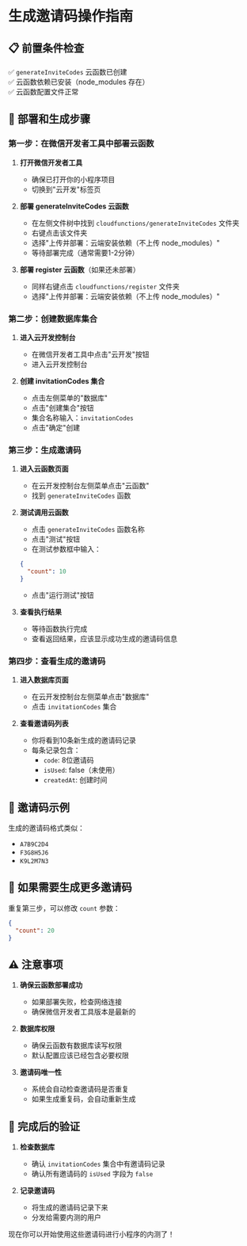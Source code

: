 # 生成邀请码操作指南

## 📋 前置条件检查
✅ `generateInviteCodes` 云函数已创建  
✅ 云函数依赖已安装（node_modules 存在）  
✅ 云函数配置文件正常  

## 🚀 部署和生成步骤

### 第一步：在微信开发者工具中部署云函数

1. **打开微信开发者工具**
   - 确保已打开你的小程序项目
   - 切换到"云开发"标签页

2. **部署 generateInviteCodes 云函数**
   - 在左侧文件树中找到 `cloudfunctions/generateInviteCodes` 文件夹
   - 右键点击该文件夹
   - 选择"上传并部署：云端安装依赖（不上传 node_modules）"
   - 等待部署完成（通常需要1-2分钟）

3. **部署 register 云函数**（如果还未部署）
   - 同样右键点击 `cloudfunctions/register` 文件夹
   - 选择"上传并部署：云端安装依赖（不上传 node_modules）"

### 第二步：创建数据库集合

1. **进入云开发控制台**
   - 在微信开发者工具中点击"云开发"按钮
   - 进入云开发控制台

2. **创建 invitationCodes 集合**
   - 点击左侧菜单的"数据库"
   - 点击"创建集合"按钮
   - 集合名称输入：`invitationCodes`
   - 点击"确定"创建

### 第三步：生成邀请码

1. **进入云函数页面**
   - 在云开发控制台左侧菜单点击"云函数"
   - 找到 `generateInviteCodes` 函数

2. **测试调用云函数**
   - 点击 `generateInviteCodes` 函数名称
   - 点击"测试"按钮
   - 在测试参数框中输入：
   ```json
   {
     "count": 10
   }
   ```
   - 点击"运行测试"按钮

3. **查看执行结果**
   - 等待函数执行完成
   - 查看返回结果，应该显示成功生成的邀请码信息

### 第四步：查看生成的邀请码

1. **进入数据库页面**
   - 在云开发控制台左侧菜单点击"数据库"
   - 点击 `invitationCodes` 集合

2. **查看邀请码列表**
   - 你将看到10条新生成的邀请码记录
   - 每条记录包含：
     - `code`: 8位邀请码
     - `isUsed`: false（未使用）
     - `createdAt`: 创建时间

## 📝 邀请码示例
生成的邀请码格式类似：
- `A7B9C2D4`
- `F3G8H5J6`
- `K9L2M7N3`

## 🔧 如果需要生成更多邀请码

重复第三步，可以修改 `count` 参数：
```json
{
  "count": 20
}
```

## ⚠️ 注意事项

1. **确保云函数部署成功**
   - 如果部署失败，检查网络连接
   - 确保微信开发者工具版本是最新的

2. **数据库权限**
   - 确保云函数有数据库读写权限
   - 默认配置应该已经包含必要权限

3. **邀请码唯一性**
   - 系统会自动检查邀请码是否重复
   - 如果生成重复码，会自动重新生成

## 🎯 完成后的验证

1. **检查数据库**
   - 确认 `invitationCodes` 集合中有邀请码记录
   - 确认所有邀请码的 `isUsed` 字段为 `false`

2. **记录邀请码**
   - 将生成的邀请码记录下来
   - 分发给需要内测的用户

现在你可以开始使用这些邀请码进行小程序的内测了！